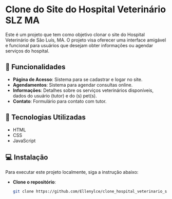 # Clone do Site do Hospital Veterinário SLZ MA

Este é um projeto que tem como objetivo clonar o site do Hospital Veterinário de São Luís, MA.
O projeto visa oferecer uma interface amigável e funcional para usuários que desejam obter informações ou agendar serviços do hospital.

## 📌 Funcionalidades

- **Página de Acesso**: Sistema para se cadastrar e logar no site.
- **Agendamentos**: Sistema para agendar consultas online.
- **Informações**: Detalhes sobre os serviços veterinários disponíveis, dados do usuário (tutor) e do (s) pet(s).
- **Contato**: Formulário para contato com tutor.

## 🚀 Tecnologias Utilizadas

- HTML
- CSS
- JavaScript

## 💻 Instalação

Para executar este projeto localmente, siga a instrução abaixo:

- **Clone o repositório**:
   ```bash
   git clone https://github.com/Ellenylce/clone_hospital_veterinario_slz.git
